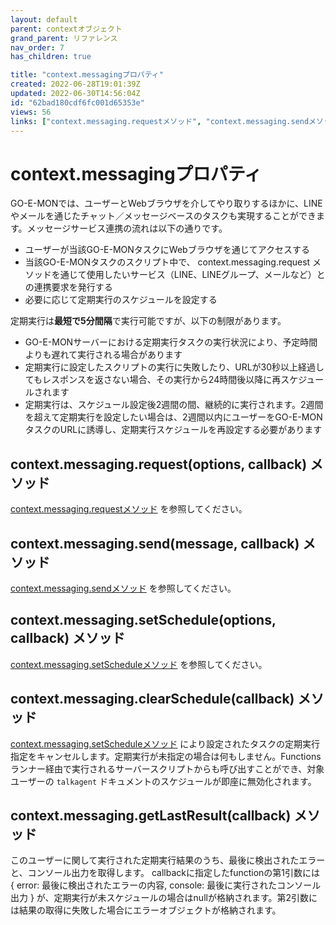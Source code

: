 ```yaml
---
layout: default
parent: contextオブジェクト
grand_parent: リファレンス
nav_order: 7
has_children: true

title: "context.messagingプロパティ"
created: 2022-06-28T19:01:39Z
updated: 2022-06-30T14:56:04Z
id: "62bad180cdf6fc001d65353e"
views: 56
links: ["context.messaging.requestメソッド", "context.messaging.sendメソッド", "context.messaging.setscheduleメソッド"]
---
```


# context.messagingプロパティ

GO-E-MONでは、ユーザーとWebブラウザを介してやり取りするほかに、LINEやメールを通じたチャット／メッセージベースのタスクも実現することができます。メッセージサービス連携の流れは以下の通りです。
- ユーザーが当該GO-E-MONタスクにWebブラウザを通じてアクセスする
- 当該GO-E-MONタスクのスクリプト中で、 context.messaging.request メソッドを通じて使用したいサービス（LINE、LINEグループ、メールなど）との連携要求を発行する
- 必要に応じて定期実行のスケジュールを設定する

定期実行は**最短で5分間隔**で実行可能ですが、以下の制限があります。
- GO-E-MONサーバーにおける定期実行タスクの実行状況により、予定時間よりも遅れて実行される場合があります
- 定期実行に設定したスクリプトの実行に失敗したり、URLが30秒以上経過してもレスポンスを返さない場合、その実行から24時間後以降に再スケジュールされます
- 定期実行は、スケジュール設定後2週間の間、継続的に実行されます。2週間を超えて定期実行を設定したい場合は、2週間以内にユーザーをGO-E-MONタスクのURLに誘導し、定期実行スケジュールを再設定する必要があります

## context.messaging.request(options, callback) メソッド
[context.messaging.requestメソッド](context.messaging.requestメソッド.html) を参照してください。

## context.messaging.send(message, callback) メソッド
[context.messaging.sendメソッド](context.messaging.sendメソッド.html) を参照してください。

## context.messaging.setSchedule(options, callback) メソッド
[context.messaging.setScheduleメソッド](context.messaging.setScheduleメソッド.html) を参照してください。

## context.messaging.clearSchedule(callback) メソッド
[context.messaging.setScheduleメソッド](context.messaging.setScheduleメソッド.html) により設定されたタスクの定期実行指定をキャンセルします。定期実行が未指定の場合は何もしません。Functions ランナー経由で実行されるサーバースクリプトからも呼び出すことができ、対象ユーザーの `talkagent` ドキュメントのスケジュールが即座に無効化されます。

## context.messaging.getLastResult(callback) メソッド
このユーザーに関して実行された定期実行結果のうち、最後に検出されたエラーと、コンソール出力を取得します。
callbackに指定したfunctionの第1引数には { error: 最後に検出されたエラーの内容, console: 最後に実行されたコンソール出力 } が、定期実行が未スケジュールの場合はnullが格納されます。第2引数には結果の取得に失敗した場合にエラーオブジェクトが格納されます。
